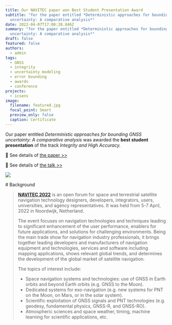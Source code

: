 ```yaml
---
title: Our NAVITEC paper won Best Student Presentation Award
subtitle: "for the paper entitled *Deterministic approaches for bounding GNSS
  uncertainty: A comparative analysis*"
date: 2022-04-07T17:00:28.846Z
summary: "for the paper entitled *Deterministic approaches for bounding GNSS
  uncertainty: A comparative analysis*"
draft: false
featured: false
authors:
  - admin
tags:
  - GNSS
  - integrity
  - uncertainty modeling
  - error bounding
  - awards
  - conference
projects:
  - icsens
image:
  filename: featured.jpg
  focal_point: Smart
  preview_only: false
  caption: Certificate
---
```

Our paper entitled *Deterministic approaches for bounding GNSS uncertainty: A comparative analysis* was awarded the **best student presentation** of the track *Integrity and High Accuracy.*

:page_with_curl: See details of [the paper >>](/publication/deterministic-approaches-for-bounding-gnss-uncertainty-a-comparative-analysis/)

:movie_camera: See details of [the talk >>](/talk/deterministic-approaches-for-bounding-gnss-uncertainty-a-comparative-analysis/)

![](https://www.gmv.com/sites/default/files/styles/image_1000/public/content/image/2022/03/07/114/navitec.png?itok=yzS4uhCY)

\# Background

> **[NAVITEC 2022](https://atpi.eventsair.com/navitec-2022/)** is an open forum for space and terrestrial satellite navigation technology designers, developers, integrators, users, universities, and agency representatives. It was held from 5-7 April, 2022 in Noordwijk, Netherland. 
>
> The event focuses on navigation technologies and techniques leading to significant enhancement of the user performance, enablers for future applications, and solutions for challenging environments. Being the main trade show for navigation industry professionals, it brings together leading developers and manufacturers of navigation equipment and technologies, services and software including mapping applications, shows relevant global trends, and determines the development of the global market of satellite navigation.
>
> The topics of interest include:
>
> * Space navigation systems and technologies: use of GNSS in Earth orbits and beyond Earth orbits (e.g. GNSS to the Moon).
> * Dedicated systems for exo-navigation (e.g. new systems for PNT on the Moon, on Mars, or in the solar system).
> * Scientific exploitation of GNSS signals and PNT technologies (e.g. geodesy, fundamental physics, GNSS-R, and GNSS-RO).
> * Atmospheric sciences and space weather, timing, machine learning for scientific applications, etc.